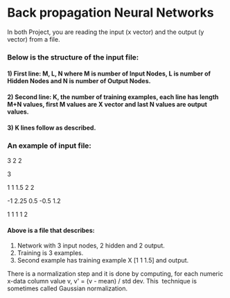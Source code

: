 # Back propagation Neural Networks

In both Project, you are reading the input (x vector) and the output (y vector) from a file.

### Below is the structure of the input file:
#### 1) First line: M, L, N where M is number of Input Nodes, L is number of Hidden Nodes and N is number of Output Nodes.
#### 2) Second line: K, the number of training examples, each line has length M+N values, first M values are X vector and last N values are output values.
#### 3) K lines follow as described.

### An example of input file:
3 2 2

3

1 1 1.5   2  2

-1 2.25 0.5     -0.5 1.2

1 1 1     1   2

#### Above is a file that describes:
1) Network with 3 input nodes, 2 hidden and 2 output.
2) Training is 3 examples.
3) Second example has training example X [1 1 1.5] and output.

There is a normalization step and it is done by computing, for each numeric  x-data column value v, v' = (v - mean) / std dev. This  technique is sometimes called Gaussian
normalization.



